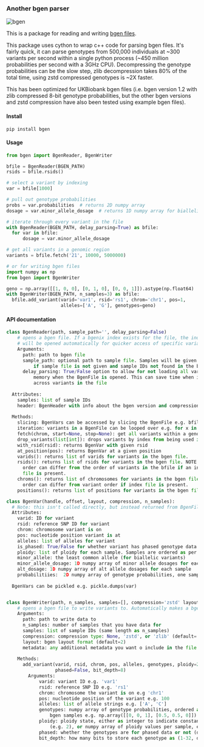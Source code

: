 ### Another bgen parser
![bgen](https://github.com/jeremymcrae/bgen/workflows/bgen/badge.svg)

This is a package for reading and writing [bgen files](https://www.well.ox.ac.uk/~gav/bgen_format).

This package uses cython to wrap c++ code for parsing bgen files. It's fairly
quick, it can parse genotypes from 500,000 individuals at ~300 variants per
second within a single python process (~450 million probabilities per second
with a 3GHz CPU). Decompressing the genotype probabilities can be the slow step,
zlib decompression takes 80% of the total time, using zstd compressed genotypes
is ~2X faster.

This has been optimized for UKBiobank bgen files (i.e. bgen version 1.2 with
zlib compressed 8-bit genotype probabilities, but the other bgen versions and
zstd compression have also been tested using example bgen files).

#### Install
`pip install bgen`

#### Usage
```python
from bgen import BgenReader, BgenWriter

bfile = BgenReader(BGEN_PATH)
rsids = bfile.rsids()

# select a variant by indexing
var = bfile[1000]

# pull out genotype probabilities
probs = var.probabilities  # returns 2D numpy array
dosage = var.minor_allele_dosage  # returns 1D numpy array for biallelic variant

# iterate through every variant in the file
with BgenReader(BGEN_PATH, delay_parsing=True) as bfile:
  for var in bfile:
      dosage = var.minor_allele_dosage

# get all variants in a genomic region
variants = bfile.fetch('21', 10000, 5000000)

# or for writing bgen files
import numpy as np
from bgen import BgenWriter

geno = np.array([[1, 0, 0], [0, 1, 0], [0, 0, 1]]).astype(np.float64)
with BgenWriter(BGEN_PATH, n_samples=3) as bfile:
  bfile.add_variant(varid='var1', rsid='rs1', chrom='chr1', pos=1,
                    alleles=['A', 'G'], genotypes=geno)
```

#### API documentation

``` py
class BgenReader(path, sample_path='', delay_parsing=False)
    # opens a bgen file. If a bgenix index exists for the file, the index file
    # will be opened automatically for quicker access of specific variants.
    Arguments:
      path: path to bgen file
      sample_path: optional path to sample file. Samples will be given integer IDs
          if sample file is not given and sample IDs not found in the bgen file
      delay_parsing: True/False option to allow for not loading all variants into
          memory when the BgenFile is opened. This can save time when iterating
          across variants in the file
  
  Attributes:
    samples: list of sample IDs
    header: BgenHeader with info about the bgen version and compression.
  
  Methods:
    slicing: BgenVars can be accessed by slicing the BgenFile e.g. bfile[1000]
    iteration: variants in a BgenFile can be looped over e.g. for x in bfile: print(x)
    fetch(chrom, start=None, stop=None): get all variants within a genomic region
    drop_variants(list[int]): drops variants by index from being used in analyses
    with_rsid(rsid): returns BgenVar with given rsid
    at_position(pos): returns BgenVar at a given position
    varids(): returns list of varids for variants in the bgen file.
    rsids(): returns list of rsids for variants in the bgen file. NOTE: this 
      order can differ from the order of variants in the bfile if an index 
      file is present.
    chroms(): returns list of chromosomes for variants in the bgen file. NOTE: 
      order can differ from variant order if index file is present.
    positions(): returns list of positions for variants in the bgen file.

class BgenVar(handle, offset, layout, compression, n_samples):
  # Note: this isn't called directly, but instead returned from BgenFile methods
  Attributes:
    varid: ID for variant
    rsid: reference SNP ID for variant
    chrom: chromosome variant is on
    pos: nucleotide position variant is at
    alleles: list of alleles for variant
    is_phased: True/False for whether variant has phased genotype data
    ploidy: list of ploidy for each sample. Samples are ordered as per BgenFile.samples
    minor_allele: the least common allele (for biallelic variants)
    minor_allele_dosage: 1D numpy array of minor allele dosages for each sample
    alt_dosage: 1D numpy array of alt allele dosages for each sample
    probabilitiies:  2D numpy array of genotype probabilities, one sample per row
  
  BgenVars can be pickled e.g. pickle.dumps(var)


class BgenWriter(path, n_samples, samples=[], compression='zstd' layout=2, metadata=None)
    # opens a bgen file to write variants to. Automatically makes a bgenix index file
    Arguments:
      path: path to write data to
      n_samples: number of samples that you have data for
      samples: list of sample IDs (same length as n_samples)
      compression: compression type: None, 'zstd', or 'zlib' (default='zstd')
      layout: bgen layout format (default=2)
      metadata: any additional metadata you want o include in the file (as str)
    
    Methods:
      add_variant(varid, rsid, chrom, pos, alleles, genotypes, ploidy=2, 
                  phased=False, bit_depth=8)
        Arguments:
            varid: variant ID e.g. 'var1'
            rsid: reference SNP ID e.g. 'rs1'
            chrom: chromosome the variant is on e.g 'chr1'
            pos: nucleotide position of the variant e.g. 100
            alleles: list of allele strings e.g. ['A', 'C']
            genotypes: numpy array of genotype probabilities, ordered as per the
                bgen samples e.g. np.array([[0, 0, 1], [0.5, 0.5, 0]])
            ploidy: ploidy state, either as integer to indicate constant ploidy
                (e.g. 2), or numpy array of ploidy values per sample, e.g. np.array([1, 2, 2])
            phased: whether the genotypes are for phased data or not (default=False)
            bit_depth: how many bits to store each genotype as (1-32, default=8)

```
